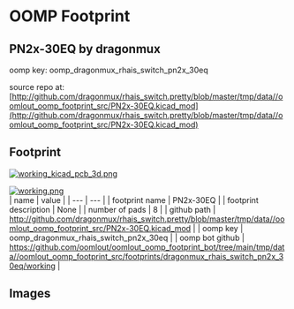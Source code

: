 # OOMP Footprint  
## PN2x-30EQ  by dragonmux  
  
oomp key: oomp_dragonmux_rhais_switch_pn2x_30eq  
  
source repo at: [http://github.com/dragonmux/rhais_switch.pretty/blob/master/tmp/data//oomlout_oomp_footprint_src/PN2x-30EQ.kicad_mod](http://github.com/dragonmux/rhais_switch.pretty/blob/master/tmp/data//oomlout_oomp_footprint_src/PN2x-30EQ.kicad_mod)  
## Footprint  
  
[![working_kicad_pcb_3d.png](working_kicad_pcb_3d_600.png)](working_kicad_pcb_3d.png)  
  
[![working.png](working_600.png)](working.png)  
| name | value | 
| --- | --- | 
| footprint name | PN2x-30EQ | 
| footprint description | None | 
| number of pads | 8 | 
| github path | http://github.com/dragonmux/rhais_switch.pretty/blob/master/tmp/data//oomlout_oomp_footprint_src/PN2x-30EQ.kicad_mod | 
| oomp key | oomp_dragonmux_rhais_switch_pn2x_30eq | 
| oomp bot github | https://github.com/oomlout/oomlout_oomp_footprint_bot/tree/main/tmp/data//oomlout_oomp_footprint_src/footprints/dragonmux_rhais_switch_pn2x_30eq/working | 
## Images  
